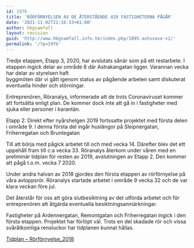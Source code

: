 ```yaml
---
id: 1976
title: 'RÖRFÖRNYELSEN AV DE ÅTERSTÅENDE 420 FASTIGHETERNA PÅGÅR'
date: '2021-11-02T21:16:33+01:00'
author: hbgsamfall
layout: revision
guid: 'http://www.hbgsamfall.info.tm/index.php/1895-autosave-v1/'
permalink: '/?p=1976'
---
```


Tredje etappen, Etapp 3, 2020, har avslutats sånär som på ett restarbete. I etappen ingick delar av område 8 där Astrakangatan ligger. Varannan vecka har delar av styrelsen haft  
byggmöten där vi gått igenom status av pågående arbeten samt diskuterat eventuella hinder och störningar.

Entreprenören, Röranalys, informerade att de trots Coronaviruset kommer att fortsätta enligt plan. De kommer dock inte att gå in i fastigheter med sjuka eller personer i karantän.

Etapp 2: Direkt efter nyårshelgen 2019 fortssatte projektet med första delen i område 9. I denna första del ingår huslängor på Sleipnergatan, Friherregatan och Bruntegatan

Till att börja med pågick arbetet till och med vecka 14. Därefter blev det ett uppehåll fram till c:a vecka 33. Röranalys återkom under våren med en preliminär tidplan för resten av 2019, avslutningen av Etapp 2. Den kommer att pågå t.o.m. vecka 7 2020.

Under andra halvan av 2018 gjordes den första etappen av rörförnyelse på våra avloppsrör. Röranalys startade arbetet i område 9 vecka 32 och de var klara veckan före jul.

Det återstår för oss att göra slutbesiktning av det utförda arbetet och för entreprenören att åtgärda eventuella besiktningsanmärkningar.

Fastigheter på Ardennergatan, Remontgatan och Friherregatan ingick i den första etappen. Projektet har förlöpt väl. Trots en del skadade rör och vissa svåråtkomliga rensluckor har tidplanen kunnat hållas.

[Tidplan – Rörförnyelse\_2018](http://www.hbgsamfall.win/index.php/2019-ars-rorforn…ende-fastigheter/)